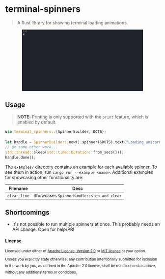 # terminal-spinners

> A Rust library for showing terminal loading animations.

<p align="center">
  <img src=".github/misc/demo.dots2.svg" style="height: 200px;">
</p>

## Usage

> **NOTE:** Printing is only supported with the `print` feature, which is enabled by default.

```rust
use terminal_spinners::{SpinnerBuilder, DOTS};

let handle = SpinnerBuilder::new().spinner(&DOTS).text("Loading unicorns").start();
// Do some other work...
std::thread::sleep(std::time::Duration::from_secs(3));
handle.done();
```

The `examples/` directory contains an example for each available spinner. To see them in action, run `cargo run --example <name>`. Additional examples for showcasing other functionality are:

| Filename     | Desc                                      |
| ------------ | ----------------------------------------- |
| `clear_line` | Showcases `SpinnerHandle::stop_and_clear` |

## Shortcomings

- It's not possible to run multiple spinners at once. This probably needs an API change. Open for help/PR!

#### License

<sup>
Licensed under either of <a href="license-apache">Apache License, Version
2.0</a> or <a href="license-mit">MIT license</a> at your option.
</sup>

<br>

<sub>
Unless you explicitly state otherwise, any contribution intentionally submitted
for inclusion in the work by you, as defined in the Apache-2.0 license, shall be
dual licensed as above, without any additional terms or conditions.
</sub>
